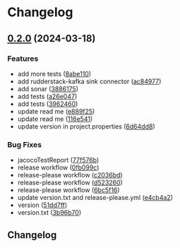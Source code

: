 # Changelog

## [0.2.0](https://github.com/rudderlabs/rudder-kafka-sink-connector/compare/v0.1.0...v0.2.0) (2024-03-18)


### Features

* add more tests ([8abe110](https://github.com/rudderlabs/rudder-kafka-sink-connector/commit/8abe110afb7104a2d7b3ca7b7f5260a2989688f1))
* add rudderstack-kafka sink connector ([ac84977](https://github.com/rudderlabs/rudder-kafka-sink-connector/commit/ac84977fbaefc57d534419194a8ddaadb52aa008))
* add sonar ([3886175](https://github.com/rudderlabs/rudder-kafka-sink-connector/commit/3886175c17e95d78cbf094126bdb95bbb017f8d0))
* add tests ([a26e047](https://github.com/rudderlabs/rudder-kafka-sink-connector/commit/a26e0477cc7490191c8ff0472cdd8de46657e40e))
* add tests ([3962460](https://github.com/rudderlabs/rudder-kafka-sink-connector/commit/3962460e71d7002baf4e0f7739688bfae2fb6b3e))
* update read me ([e889f25](https://github.com/rudderlabs/rudder-kafka-sink-connector/commit/e889f25360a41365528d601321705ea62a213d3d))
* update read me ([116e541](https://github.com/rudderlabs/rudder-kafka-sink-connector/commit/116e5410705ae62d21aa3175a74553b7139979ea))
* update version in project.properties ([6d64dd8](https://github.com/rudderlabs/rudder-kafka-sink-connector/commit/6d64dd8ea04249a8b8cfa346e3022cbc712189ba))


### Bug Fixes

* jacocoTestReport ([77f576b](https://github.com/rudderlabs/rudder-kafka-sink-connector/commit/77f576bbd2f9aa68fdcd592c5d6abef6333f680d))
* release workflow ([0fb099c](https://github.com/rudderlabs/rudder-kafka-sink-connector/commit/0fb099c814aef2988a3ae6e99d2e17a6eeb12593))
* release-please workflow ([c2036bd](https://github.com/rudderlabs/rudder-kafka-sink-connector/commit/c2036bdd111608988ad094b54e2afb66e3788268))
* release-please workflow ([d523260](https://github.com/rudderlabs/rudder-kafka-sink-connector/commit/d5232601e45d090d28be181a2adada904ec019d6))
* release-please workflow ([6bc5f16](https://github.com/rudderlabs/rudder-kafka-sink-connector/commit/6bc5f16a3ada231aed6f3efd79a9e312999fbf09))
* update version.txt and release-please.yml ([e4cb4a2](https://github.com/rudderlabs/rudder-kafka-sink-connector/commit/e4cb4a2f93dffc6725c33548bef9e523dbf6369d))
* version ([51dd7ff](https://github.com/rudderlabs/rudder-kafka-sink-connector/commit/51dd7ff714bbdc8db7b97b1a0730ce07749f1238))
* version.txt ([3b96b70](https://github.com/rudderlabs/rudder-kafka-sink-connector/commit/3b96b708469b4d78d65f5d8fb922ca489f930bdc))

## Changelog
